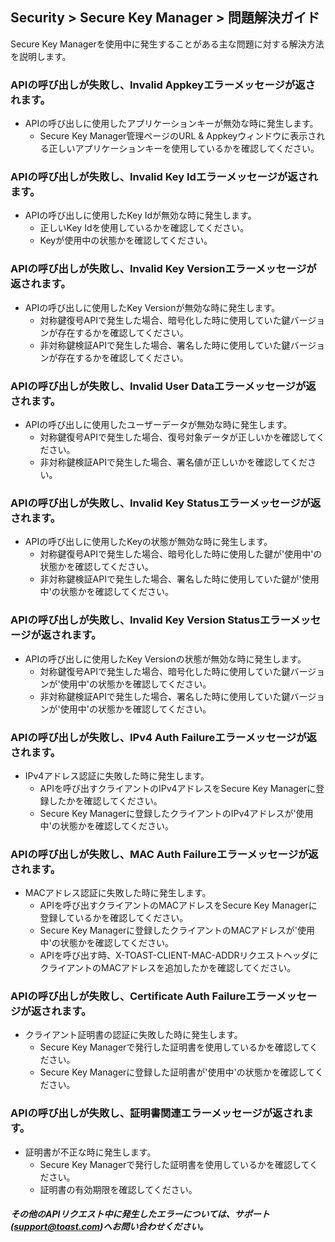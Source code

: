 ﻿## Security > Secure Key Manager > 問題解決ガイド
Secure Key Managerを使用中に発生することがある主な問題に対する解決方法を説明します。

### APIの呼び出しが失敗し、Invalid Appkeyエラーメッセージが返されます。
* APIの呼び出しに使用したアプリケーションキーが無効な時に発生します。
    * Secure Key Manager管理ページのURL & Appkeyウィンドウに表示される正しいアプリケーションキーを使用しているかを確認してください。

### APIの呼び出しが失敗し、Invalid Key Idエラーメッセージが返されます。
* APIの呼び出しに使用したKey Idが無効な時に発生します。
    * 正しいKey Idを使用しているかを確認してください。
    * Keyが使用中の状態かを確認してください。
    
### APIの呼び出しが失敗し、Invalid Key Versionエラーメッセージが返されます。
* APIの呼び出しに使用したKey Versionが無効な時に発生します。
    * 対称鍵復号APIで発生した場合、暗号化した時に使用していた鍵バージョンが存在するかを確認してください。
    * 非対称鍵検証APIで発生した場合、署名した時に使用していた鍵バージョンが存在するかを確認してください。

### APIの呼び出しが失敗し、Invalid User Dataエラーメッセージが返されます。
* APIの呼び出しに使用したユーザーデータが無効な時に発生します。
    * 対称鍵復号APIで発生した場合、復号対象データが正しいかを確認してください。
    * 非対称鍵検証APIで発生した場合、署名値が正しいかを確認してください。

### APIの呼び出しが失敗し、Invalid Key Statusエラーメッセージが返されます。
* APIの呼び出しに使用したKeyの状態が無効な時に発生します。
    * 対称鍵復号APIで発生した場合、暗号化した時に使用した鍵が'使用中'の状態かを確認してください。
    * 非対称鍵検証APIで発生した場合、署名した時に使用していた鍵が'使用中'の状態かを確認してください。

### APIの呼び出しが失敗し、Invalid Key Version Statusエラーメッセージが返されます。
* APIの呼び出しに使用したKey Versionの状態が無効な時に発生します。
    * 対称鍵復号APIで発生した場合、暗号化した時に使用していた鍵バージョンが'使用中'の状態かを確認してください。
    * 非対称鍵検証APIで発生した場合、署名した時に使用していた鍵バージョンが'使用中'の状態かを確認してください。
    
### APIの呼び出しが失敗し、IPv4 Auth Failureエラーメッセージが返されます。
* IPv4アドレス認証に失敗した時に発生します。
    * APIを呼び出すクライアントのIPv4アドレスをSecure Key Managerに登録したかを確認してください。
    * Secure Key Managerに登録したクライアントのIPv4アドレスが'使用中'の状態かを確認してください。

### APIの呼び出しが失敗し、MAC Auth Failureエラーメッセージが返されます。
* MACアドレス認証に失敗した時に発生します。
    * APIを呼び出すクライアントのMACアドレスをSecure Key Managerに登録しているかを確認してください。
    * Secure Key Managerに登録したクライアントのMACアドレスが'使用中'の状態かを確認してください。
    * APIを呼び出す時、X-TOAST-CLIENT-MAC-ADDRリクエストヘッダにクライアントのMACアドレスを追加したかを確認してください。

### APIの呼び出しが失敗し、Certificate Auth Failureエラーメッセージが返されます。
* クライアント証明書の認証に失敗した時に発生します。
    * Secure Key Managerで発行した証明書を使用しているかを確認してください。
    * Secure Key Managerに登録した証明書が'使用中'の状態かを確認してください。

### APIの呼び出しが失敗し、証明書関連エラーメッセージが返されます。
* 証明書が不正な時に発生します。
    * Secure Key Managerで発行した証明書を使用しているかを確認してください。
    * 証明書の有効期限を確認してください。
    
##### その他のAPIリクエスト中に発生したエラーについては、サポート([support@toast.com](mailto:support@toast.com))へお問い合わせください。
